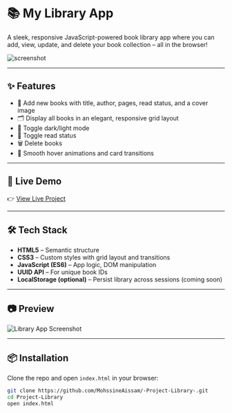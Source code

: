 # 📚 My Library App

A sleek, responsive JavaScript-powered book library app where you can add, view, update, and delete your book collection – all in the browser!

![screenshot](https://i.imgur.com/rNy2fxm.png)

---

## ✨ Features

- 📖 Add new books with title, author, pages, read status, and a cover image  
- 🗂️ Display all books in an elegant, responsive grid layout  
- 🌙 Toggle dark/light mode  
- 🔁 Toggle read status  
- 🗑️ Delete books  
- 🎨 Smooth hover animations and card transitions  

---

## 🚀 Live Demo

👉 [View Live Project](https://mohssineaissam.github.io/Project-Library-/)  

---

## 🛠️ Tech Stack

- **HTML5** – Semantic structure  
- **CSS3** – Custom styles with grid layout and transitions  
- **JavaScript (ES6)** – App logic, DOM manipulation  
- **UUID API** – For unique book IDs  
- **LocalStorage (optional)** – Persist library across sessions (coming soon)

---

## 📷 Preview

![Library App Screenshot](https://i.imgur.com/Sc30YY4.png)

---

## 📦 Installation

Clone the repo and open `index.html` in your browser:

```bash
git clone https://github.com/MohssineAissam/-Project-Library-.git
cd Project-Library
open index.html
